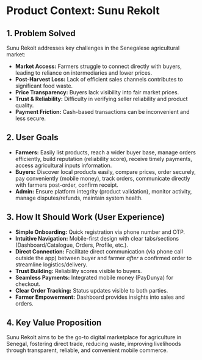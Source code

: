 # Product Context: Sunu Rekolt

## 1. Problem Solved

Sunu Rekolt addresses key challenges in the Senegalese agricultural market:

*   **Market Access:** Farmers struggle to connect directly with buyers, leading to reliance on intermediaries and lower prices.
*   **Post-Harvest Loss:** Lack of efficient sales channels contributes to significant food waste.
*   **Price Transparency:** Buyers lack visibility into fair market prices.
*   **Trust & Reliability:** Difficulty in verifying seller reliability and product quality.
*   **Payment Friction:** Cash-based transactions can be inconvenient and less secure.

## 2. User Goals

*   **Farmers:** Easily list products, reach a wider buyer base, manage orders efficiently, build reputation (reliability score), receive timely payments, access agricultural inputs information.
*   **Buyers:** Discover local products easily, compare prices, order securely, pay conveniently (mobile money), track orders, communicate directly with farmers post-order, confirm receipt.
*   **Admin:** Ensure platform integrity (product validation), monitor activity, manage disputes/refunds, maintain system health.

## 3. How It Should Work (User Experience)

*   **Simple Onboarding:** Quick registration via phone number and OTP.
*   **Intuitive Navigation:** Mobile-first design with clear tabs/sections (Dashboard/Catalogue, Orders, Profile, etc.).
*   **Direct Connection:** Facilitate direct communication (via phone call outside the app) between buyer and farmer *after* a confirmed order to streamline logistics/delivery.
*   **Trust Building:** Reliability scores visible to buyers.
*   **Seamless Payments:** Integrated mobile money (PayDunya) for checkout.
*   **Clear Order Tracking:** Status updates visible to both parties.
*   **Farmer Empowerment:** Dashboard provides insights into sales and orders.

## 4. Key Value Proposition

Sunu Rekolt aims to be the go-to digital marketplace for agriculture in Senegal, fostering direct trade, reducing waste, improving livelihoods through transparent, reliable, and convenient mobile commerce. 